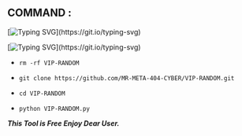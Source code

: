 ## COMMAND :

[![Typing SVG](https://readme-typing-svg.demolab.com?font=Fira+Code&pause=1000&color=00F709&width=435&lines=SUPPRT+MR+PLZ+MR.........)](https://git.io/typing-svg)

[![Typing SVG](https://readme-typing-svg.demolab.com?font=Fira+Code&pause=1000&width=435&lines=VIP-RANDOM.......)](https://git.io/typing-svg)

* `rm -rf VIP-RANDOM`

* `git clone https://github.com/MR-META-404-CYBER/VIP-RANDOM.git`

* `cd VIP-RANDOM`

* `python VIP-RANDOM.py`


___This Tool is Free Enjoy Dear User.___</br>
